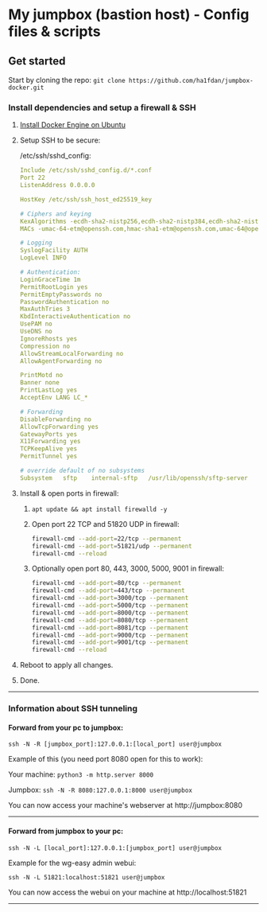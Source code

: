 # My jumpbox (bastion host) - Config files & scripts

## Get started
Start by cloning the repo: `git clone https://github.com/ha1fdan/jumpbox-docker.git`

### Install dependencies and setup a firewall & SSH

1. [Install Docker Engine on Ubuntu](https://docs.docker.com/engine/install/ubuntu/)
2. Setup SSH to be secure:

    /etc/ssh/sshd_config:
    ```yaml
    Include /etc/ssh/sshd_config.d/*.conf
    Port 22
    ListenAddress 0.0.0.0

    HostKey /etc/ssh/ssh_host_ed25519_key

    # Ciphers and keying
    KexAlgorithms -ecdh-sha2-nistp256,ecdh-sha2-nistp384,ecdh-sha2-nistp521,diffie-hellman-group14-sha256
    MACs -umac-64-etm@openssh.com,hmac-sha1-etm@openssh.com,umac-64@openssh.com,hmac-sha2-256,hmac-sha2-512,hmac-sha1,umac-128@openssh.com,umac-128-etm@openssh.com

    # Logging
    SyslogFacility AUTH
    LogLevel INFO

    # Authentication:
    LoginGraceTime 1m
    PermitRootLogin yes
    PermitEmptyPasswords no
    PasswordAuthentication no
    MaxAuthTries 3
    KbdInteractiveAuthentication no
    UsePAM no
    UseDNS no
    IgnoreRhosts yes
    Compression no 
    AllowStreamLocalForwarding no
    AllowAgentForwarding no

    PrintMotd no
    Banner none
    PrintLastLog yes
    AcceptEnv LANG LC_*

    # Forwarding
    DisableForwarding no
    AllowTcpForwarding yes
    GatewayPorts yes
    X11Forwarding yes
    TCPKeepAlive yes
    PermitTunnel yes

    # override default of no subsystems
    Subsystem	sftp    internal-sftp	/usr/lib/openssh/sftp-server
    ```

3. Install & open ports in firewall:

    1. `apt update && apt install firewalld -y`
    2. Open port 22 TCP and 51820 UDP in firewall:

        ```bash
        firewall-cmd --add-port=22/tcp --permanent
        firewall-cmd --add-port=51821/udp --permanent
        firewall-cmd --reload
        ```
    3. Optionally open port 80, 443, 3000, 5000, 9001 in firewall:

        ```bash
        firewall-cmd --add-port=80/tcp --permanent
        firewall-cmd --add-port=443/tcp --permanent
        firewall-cmd --add-port=3000/tcp --permanent
        firewall-cmd --add-port=5000/tcp --permanent
        firewall-cmd --add-port=8000/tcp --permanent
        firewall-cmd --add-port=8080/tcp --permanent
        firewall-cmd --add-port=8081/tcp --permanent
        firewall-cmd --add-port=9000/tcp --permanent
        firewall-cmd --add-port=9001/tcp --permanent
        firewall-cmd --reload
        ```
4. Reboot to apply all changes.

5. Done.

---

### Information about SSH tunneling

#### Forward from your pc to jumpbox:

`ssh -N -R [jumpbox_port]:127.0.0.1:[local_port] user@jumpbox`

Example of this (you need port 8080 open for this to work):

Your machine: `python3 -m http.server 8000`

Jumpbox: `ssh -N -R 8080:127.0.0.1:8000 user@jumpbox`

You can now access your machine's webserver at http://jumpbox:8080

---

#### Forward from jumpbox to your pc:

`ssh -N -L [local_port]:127.0.0.1:[jumpbox_port] user@jumpbox`

Example for the wg-easy admin webui:

`ssh -N -L 51821:localhost:51821 user@jumpbox`

You can now access the webui on your machine at http://localhost:51821

---